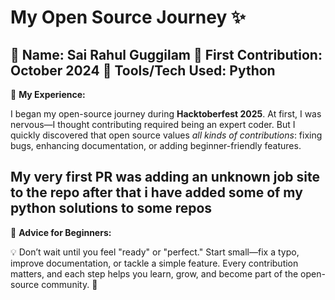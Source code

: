# My Open Source Journey ✨

👤 **Name:** Sai Rahul Guggilam
📅 **First Contribution:** October 2024
🔧 **Tools/Tech Used:** Python
---

🌟 **My Experience:**

I began my open-source journey during **Hacktoberfest 2025**. At first, I was nervous—I thought contributing required being an expert coder. But I quickly discovered that open source values *all kinds of contributions*: fixing bugs, enhancing documentation, or adding beginner-friendly features.

My very first PR was adding an unknown job site to the repo after that i have added some of my python solutions to some repos
---

📌 **Advice for Beginners:**

💡 Don’t wait until you feel "ready" or "perfect." Start small—fix a typo, improve documentation, or tackle a simple feature. Every contribution matters, and each step helps you learn, grow, and become part of the open-source community. 🚀
